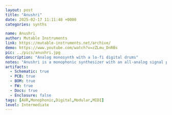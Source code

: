 ```yaml
---
layout: post
title: "Anushri"
date: 2025-02-17 11:11:48 +0000
categories: synths

name: Anushri
author: Mutable Instruments
link: https://mutable-instruments.net/archive/
demo: https://www.youtube.com/watch?v=zZLmu_DnRBs
pic: ../pics/anushri.jpg
description: "Analog monosynth with a lo-fi digital drums"
notes: "Anushri is a monophonic synthesizer with an all-analog signal path, paired with a lo-fi digital drum synthesizer. These two sections are controlled by an on-board sequencer/arpeggiator, featuring generative drum pattern sequencing. Anushri is open to the modular world thanks to its analog patching area."
artifacts:
  - Schematic: true
  - PCB: true
  - BOM: true
  - FW: true
  - Docs: true
  - Enclosure: false
tags: [AVR,Monophonic,Digital,Modular,MIDI]
level: Intermediate
---
```



